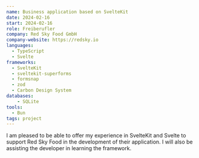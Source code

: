 ```yaml
---
name: Business application based on SvelteKit
date: 2024-02-16
start: 2024-02-16
role: Freiberufler
company: Red Sky Food GmbH
company-website: https://redsky.io
languages:
  - TypeScript
  - Svelte
frameworks:
  - SvelteKit
  - sveltekit-superforms
  - formsnap
  - zod
  - Carbon Design System
databases:
	- SQLite
tools:
  - Bun
tags: project
---
```


I am pleased to be able to offer my experience in SvelteKit and Svelte to support Red Sky Food in the development of their application. I will also be assisting the developer in learning the framework.
